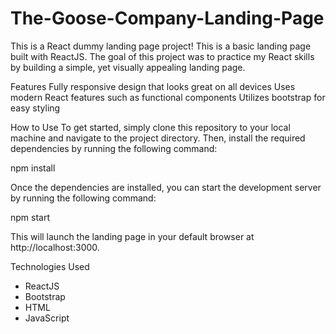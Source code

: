 # The-Goose-Company-Landing-Page

This is a React dummy landing page project! This is a basic landing page built with ReactJS. The goal of this project was to practice my React skills by building a simple, yet visually appealing landing page.

Features
Fully responsive design that looks great on all devices
Uses modern React features such as functional components
Utilizes bootstrap for easy styling

How to Use
To get started, simply clone this repository to your local machine and navigate to the project directory. Then, install the required dependencies by running the following command:

npm install


Once the dependencies are installed, you can start the development server by running the following command:

npm start


This will launch the landing page in your default browser at http://localhost:3000.

Technologies Used
- ReactJS
- Bootstrap
- HTML
- JavaScript
